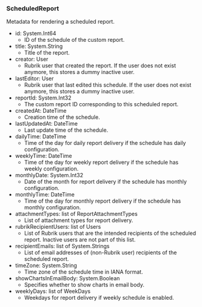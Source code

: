 ### ScheduledReport
Metadata for rendering a scheduled report.

- id: System.Int64
  - ID of the schedule of the custom report.
- title: System.String
  - Title of the report.
- creator: User
  - Rubrik user that created the report. If the user does not exist anymore, this stores a dummy inactive user.
- lastEditor: User
  - Rubrik user that last edited this schedule. If the user does not exist anymore, this stores a dummy inactive user.
- reportId: System.Int32
  - The custom report ID corresponding to this scheduled report.
- createdAt: DateTime
  - Creation time of the schedule.
- lastUpdatedAt: DateTime
  - Last update time of the schedule.
- dailyTime: DateTime
  - Time of the day for daily report delivery if the schedule has daily configuration.
- weeklyTime: DateTime
  - Time of the day for weekly report delivery if the schedule has weekly configuration.
- monthlyDate: System.Int32
  - Date of the month for report delivery if the schedule has monthly configuration.
- monthlyTime: DateTime
  - Time of the day for monthly report delivery if the schedule has monthly configuration.
- attachmentTypes: list of ReportAttachmentTypes
  - List of attachment types for report delivery.
- rubrikRecipientUsers: list of Users
  - List of Rubrik users that are the intended recipients of the scheduled report. Inactive users are not part of this list.
- recipientEmails: list of System.Strings
  - List of email addresses of (non-Rubrik user) recipients of the scheduled report.
- timeZone: System.String
  - Time zone of the schedule time in IANA format.
- showChartsInEmailBody: System.Boolean
  - Specifies whether to show charts in email body.
- weeklyDays: list of WeekDays
  - Weekdays for report delivery if weekly schedule is enabled.

